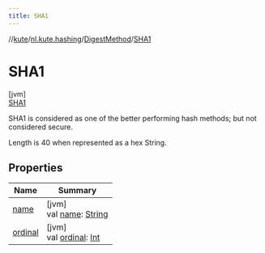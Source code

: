 ```yaml
---
title: SHA1
---
```

//[kute](../../../../index.html)/[nl.kute.hashing](../../index.html)/[DigestMethod](../index.html)/[SHA1](index.html)



# SHA1



[jvm]\
[SHA1](index.html)



SHA1 is considered as one of the better performing hash methods; but not considered secure.



Length is 40 when represented as a hex String.



## Properties


| Name | Summary |
|---|---|
| [name](../-m-d5/index.html#-372974862%2FProperties%2F863300109) | [jvm]<br>val [name](../-m-d5/index.html#-372974862%2FProperties%2F863300109): [String](https://kotlinlang.org/api/latest/jvm/stdlib/kotlin/-string/index.html) |
| [ordinal](../-m-d5/index.html#-739389684%2FProperties%2F863300109) | [jvm]<br>val [ordinal](../-m-d5/index.html#-739389684%2FProperties%2F863300109): [Int](https://kotlinlang.org/api/latest/jvm/stdlib/kotlin/-int/index.html) |

